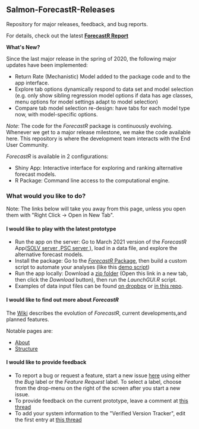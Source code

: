 ## Salmon-ForecastR-Releases
Repository for major releases, feedback, and bug reports.

For details, check out the latest **[ForecastR Report](https://www.google.com/url?sa=t&rct=j&q=&esrc=s&source=web&cd=&ved=2ahUKEwiMi47T1rrvAhVVJjQIHQ-nCNYQFjAGegQIChAD&url=https%3A%2F%2Fwww.psc.org%2Fdownload%2F585%2Fvery-high-priority-chinook%2F11704%2Fs18-vhp15a-forecastr-tools-to-automate-forecasting-procedures-for-salmonid-terminal-run-and-escapement.pdf&usg=AOvVaw2ZHMiJb0dBhjytGgM8lgvZ)**


**What's New?**

Since the last major release in the spring of 2020,
the following major updates have been implemented:

* Return Rate (Mechanistic) Model added to the package code
and to the app interface.
* Explore tab options dynamically respond to data set and model selection (e.g. only show sibling regression model options
if data has age classes, menu options for model settings adapt to model selection)
*  Compare tab model selection re-design: have tabs for each model type now, with model-specific options.



*Note*: The code for the *ForecastR* package is continuously evolving. Whenever we get to a major release milestone, we make the code available here.  This repository is where the development team interacts with the End User Community.

*ForecastR* is available in 2 configurations:

* Shiny App: Interactive interface for exploring and ranking alternative forecast models.
* R Package: Command line access to the computational engine.


### What would you like to do?

Note: The links below will take you away from this page, unless you open them with "Right Click -> Open in New Tab".

#### I would like to play with the latest prototype


* Run the app on the server: Go to March 2021 version of the *ForecastR* App([SOLV server ](https://solv-code.shinyapps.io/forecastr/),[PSC server ](https://psc1.shinyapps.io/ForecastR/)), load in a data file, and explore the alternative forecast models.
* Install the package: Go to the [*ForecastR* Package](https://github.com/SalmonForecastR/ForecastR-Package), then build a custom script to automate your analyses (like this [demo script](https://github.com/SalmonForecastR/ForecastR-Releases/blob/main/1_DEMO_SCRIPT.R))
* Run the app locally: Download a [zip folder](https://github.com/SalmonForecastR/ForecastR-Releases/blob/main/Zipped_Releases/CK_ForecastR_prototype2021_03_08.zip) (Open this link in a new tab, then click the *Download* button),
	then run the *LaunchGUI.R* script.
* Examples of data input files can be found [on dropbpx](https://www.dropbox.com/sh/7pdqfmvn16v59uk/AAB52T_T8ItI0uEsjyk6PVXxa?dl=0) or [in this repo](https://github.com/SalmonForecastR/ForecastR-Releases/tree/main/SampleData).

#### I would like to find out more about *ForecastR*

The [Wiki](https://github.com/SalmonForecastR/ForecastR-Releases/wiki) describes the evolution of *ForecastR*, current developments,and planned features.

Notable pages are:

* [About](https://github.com/SalmonForecastR/ForecastR-Releases/wiki/1-About)
* [Structure](https://github.com/SalmonForecastR/ForecastR-Releases/wiki/2-Structure)



#### I would like to provide feedback

* To report a bug or request a feature, start a new issue [here](https://github.com/SalmonForecastR/ForecastR-Releases/issues) using either the *Bug* label or
the *Feature Request* label. To select a label, choose from the drop-menu on the right of the screen after you start a new issue.
* To provide feedback on the current prototype, leave a comment at [this thread](https://github.com/SalmonForecastR/ForecastR-Releases/issues/1)
* To add your system information to the "Verified Version Tracker", edit the first entry at [this thread](https://github.com/SalmonForecastR/ForecastR-Releases/issues/3)


